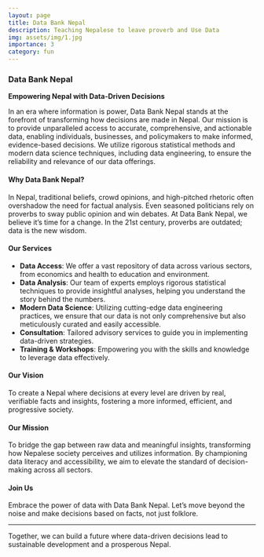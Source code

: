 ```yaml
---
layout: page
title: Data Bank Nepal
description: Teaching Nepalese to leave proverb and Use Data
img: assets/img/1.jpg
importance: 3
category: fun
---
```


### Data Bank Nepal

**Empowering Nepal with Data-Driven Decisions**

In an era where information is power, Data Bank Nepal stands at the forefront of transforming how decisions are made in Nepal. Our mission is to provide unparalleled access to accurate, comprehensive, and actionable data, enabling individuals, businesses, and policymakers to make informed, evidence-based decisions. We utilize rigorous statistical methods and modern data science techniques, including data engineering, to ensure the reliability and relevance of our data offerings.

#### Why Data Bank Nepal?

In Nepal, traditional beliefs, crowd opinions, and high-pitched rhetoric often overshadow the need for factual analysis. Even seasoned politicians rely on proverbs to sway public opinion and win debates. At Data Bank Nepal, we believe it’s time for a change. In the 21st century, proverbs are outdated; data is the new wisdom.

#### Our Services

- **Data Access**: We offer a vast repository of data across various sectors, from economics and health to education and environment.
- **Data Analysis**: Our team of experts employs rigorous statistical techniques to provide insightful analyses, helping you understand the story behind the numbers.
- **Modern Data Science**: Utilizing cutting-edge data engineering practices, we ensure that our data is not only comprehensive but also meticulously curated and easily accessible.
- **Consultation**: Tailored advisory services to guide you in implementing data-driven strategies.
- **Training & Workshops**: Empowering you with the skills and knowledge to leverage data effectively.

#### Our Vision

To create a Nepal where decisions at every level are driven by real, verifiable facts and insights, fostering a more informed, efficient, and progressive society.

#### Our Mission

To bridge the gap between raw data and meaningful insights, transforming how Nepalese society perceives and utilizes information. By championing data literacy and accessibility, we aim to elevate the standard of decision-making across all sectors.

#### Join Us

Embrace the power of data with Data Bank Nepal. Let’s move beyond the noise and make decisions based on facts, not just folklore.

---

Together, we can build a future where data-driven decisions lead to sustainable development and a prosperous Nepal.
